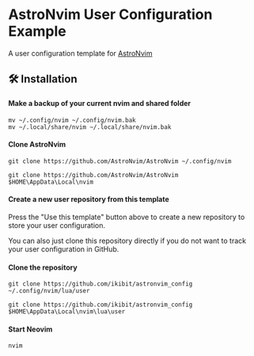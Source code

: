 # AstroNvim User Configuration Example

A user configuration template for [AstroNvim](https://github.com/AstroNvim/AstroNvim)

## 🛠️ Installation

#### Make a backup of your current nvim and shared folder

```shell
mv ~/.config/nvim ~/.config/nvim.bak
mv ~/.local/share/nvim ~/.local/share/nvim.bak
```

#### Clone AstroNvim

```shell
git clone https://github.com/AstroNvim/AstroNvim ~/.config/nvim
```

```shell
git clone https://github.com/AstroNvim/AstroNvim $HOME\AppData\Local\nvim
```

#### Create a new user repository from this template

Press the "Use this template" button above to create a new repository to store your user configuration.

You can also just clone this repository directly if you do not want to track your user configuration in GitHub.

#### Clone the repository

```shell
git clone https://github.com/ikibit/astronvim_config ~/.config/nvim/lua/user
```

```shell
git clone https://github.com/ikibit/astronvim_config $HOME\AppData\Local\nvim\lua\user
```

#### Start Neovim

```shell
nvim
```
